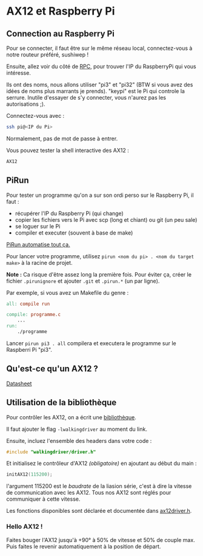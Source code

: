# AX12 et Raspberry Pi

## Connection au Raspberry Pi

Pour se connecter, il faut être sur le même réseau local, connectez-vous à notre routeur préféré, sushiwep !

Ensuite, allez voir du côté de [RPC](http://bonetti.io/rpc/), pour trouver l'IP du RaspberryPi qui vous intéresse. 

Ils ont des noms, nous allons utiliser "pi3" et "pi32" (BTW si vous avez des idées de noms plus marrants je prends).
"keypi" est le Pi qui controle la serrure. Inutile d'essayer de s'y connecter, vous n'aurez pas les autorisations ;).

Connectez-vous avec :

```bash
ssh pi@<IP du Pi>
```

Normalement, pas de mot de passe à entrer.

Vous pouvez tester la shell interactive des AX12 :
```bash
AX12
```
## PiRun
 
Pour tester un programme qu'on a sur son ordi perso sur le Raspberry Pi, il faut :
* récupérer l'IP du Raspberry Pi (qui change)
* copier les fichiers vers le Pi avec scp (long et chiant) ou git (un peu sale)
* se loguer sur le Pi
* compiler et executer (souvent à base de make)
 
[PiRun automatise tout ça.](https://github.com/superpingu/PiRun)
  
Pour lancer votre programme, utilisez `pirun <nom du pi> . <nom du target make>` à la racine de projet.

**Note :** Ca risque d'être assez long la première fois. Pour éviter ça, créer le fichier `.pirunignore` et ajouter `.git` et `.pirun.*` (un par ligne).

Par exemple, si vous avez un Makefile du genre :

```Makefile
all: compile run

compile: programme.c
    ...
run:
    ./programme
```

Lancer `pirun pi3 . all` compilera et executera le programme sur le Raspberri Pi "pi3".

## Qu'est-ce qu'un AX12 ?
 
[Datasheet](http://www.trossenrobotics.com/images/productdownloads/AX-12(English).pdf)
 
## Utilisation de la bibliothèque

Pour contrôler les AX12, on a écrit une [bibliothèque](https://github.com/TelecomParistoc/WalkingDriver).

Il faut ajouter le flag `-lwalkingdriver` au moment du link.

Ensuite, incluez l'ensemble des headers dans votre code :

```c
#include "walkingdriver/driver.h"
```

Et initialisez le contrôleur d'AX12 *(obligatoire)* en ajoutant au début du main :

```c
initAX12(115200);
```

l'argument 115200 est le *baudrate* de la liasion série, c'est à dire la vitesse de communication avec les AX12. Tous nos AX12 sont réglés pour communiquer à cette vitesse.

Les fonctions disponibles sont déclarée et documentée dans [ax12driver.h](https://github.com/TelecomParistoc/WalkingDriver/blob/master/src/ax12driver.h).

### Hello AX12 ! ###
Faites bouger l'AX12 jusqu'à +90° à 50% de vitesse et 50% de couple max. Puis faites le revenir automatiquement à la position de départ.




